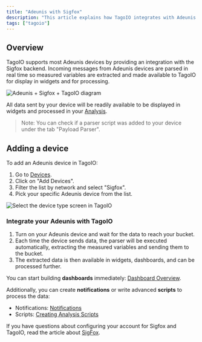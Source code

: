 ```yaml
---
title: "Adeunis with Sigfox"
description: "This article explains how TagoIO integrates with Adeunis devices via the Sigfox backend, how incoming data is parsed and made available for Analysis, and how to add an Adeunis device in TagoIO."
tags: ["tagoio"]
---
```

## Overview
TagoIO supports most Adeunis devices by providing an integration with the Sigfox backend. Incoming messages from Adeunis devices are parsed in real time so measured variables are extracted and made available to TagoIO for display in widgets and for processing.

![Adeunis + Sigfox + TagoIO diagram](/docs_imagem/tagoio/adeunis-with-sigfox-2.png)

All data sent by your device will be readily available to be displayed in widgets and processed in your [Analysis](/docs/tagoio/analysis/).

> Note: You can check if a parser script was added to your device under the tab "Payload Parser".

## Adding a device
To add an Adeunis device in TagoIO:
1. Go to [Devices](/docs/tagoio/devices/).
2. Click on "Add Devices".
3. Filter the list by network and select "Sigfox".
4. Pick your specific Adeunis device from the list.

![Select the device type screen in TagoIO](/docs_imagem/tagoio/adeunis-with-sigfox-2.png)

### Integrate your Adeunis with TagoIO
1. Turn on your Adeunis device and wait for the data to reach your bucket.  
2. Each time the device sends data, the parser will be executed automatically, extracting the measured variables and sending them to the bucket.  
3. The extracted data is then available in widgets, dashboards, and can be processed further.

You can start building **dashboards** immediately: [Dashboard Overview](/docs/tagoio/dashboards/).

Additionally, you can create **notifications** or write advanced **scripts** to process the data:
- Notifications: [Notifications](../notifications/notification)  
- Scripts: [Creating Analysis Scripts](/docs/tagoio/analysis/creating-analysis)

If you have questions about configuring your account for Sigfox and TagoIO, read the article about [SigFox](../tutorials/sigfox).